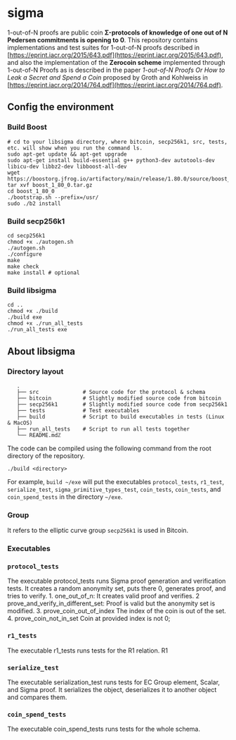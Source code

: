 # sigma

1-out-of-N proofs are public coin **Σ-protocols of knowledge of one out of N Pedersen commitments is opening to 0**. This repository contains implementations and test suites for 1-out-of-N proofs described in [https://eprint.iacr.org/2015/643.pdf](https://eprint.iacr.org/2015/643.pdf), and also the implementation of the **Zerocoin scheme** implemented through 1-out-of-N Proofs as is described in the paper *1-out-of-N Proofs Or How to Leak a Secret and Spend a Coin* proposed by Groth and Kohlweiss in [https://eprint.iacr.org/2014/764.pdf](https://eprint.iacr.org/2014/764.pdf). 

## Config the environment

### Build Boost

```
# cd to your libsigma directory, where bitcoin, secp256k1, src, tests, etc. will show when you run the command ls. 
sudo apt-get update && apt-get upgrade
sudo apt-get install build-essential g++ python3-dev autotools-dev libicu-dev libbz2-dev libboost-all-dev
wget https://boostorg.jfrog.io/artifactory/main/release/1.80.0/source/boost_1_80_0.tar.gz
tar xvf boost_1_80_0.tar.gz
cd boost_1_80_0
./bootstrap.sh --prefix=/usr/
sudo ./b2 install
```

### Build  secp256k1

```
cd secp256k1
chmod +x ./autogen.sh
./autogen.sh
./configure
make
make check
make install # optional
```

### Build libsigma

```
cd ..
chmod +x ./build
./build exe
chmod +x ./run_all_tests
./run_all_tests exe
```

## About libsigma

### Directory layout

```
   .
   ├── src              # Source code for the protocol & schema
   ├── bitcoin          # Slightly modified source code from bitcoin
   ├── secp256k1        # Slightly modified source code from secp256k1
   ├── tests            # Test executables
   ├── build            # Script to build executables in tests (Linux & MacOS)
   ├── run_all_tests    # Script to run all tests together
   └── README.mdℤ
```

The code can be compiled using the following command from the root directory of the repository.

``./build <directory>``

For example, ``build ~/exe`` will put the executables ``protocol_tests``, ``r1_test``, ``serialize_test``, ``sigma_primitive_types_test``, ``coin_tests``, ``coin_tests``, and ``coin_spend_tests`` in the directory ``~/exe``.

### Group

It refers to the elliptic curve group ``secp256k1`` is used in Bitcoin.

### Executables

### ``protocol_tests``

The executable protocol_tests runs Sigma proof generation and verification tests. It creates a random anonymity set, puts there 0, generates proof, and tries to verify.
    1. one_out_of_n:                        It creates valid proof and verifies.
    2  prove_and_verify_in_different_set:   Proof is valid but the anonymity set is modified.
    3. prove_coin_out_of_index              The index of the coin is out of the set.
    4. prove_coin_not_in_set                Coin at provided index is not 0;

### ``r1_tests``

The executable r1_tests runs tests for the R1 relation. R1

### ``serialize_test``

The executable serialization_test runs tests for EC Group element, Scalar, and Sigma proof. It serializes the object, deserializes it to another object and compares them.

### ``coin_spend_tests``

The executable coin_spend_tests runs tests for the whole schema.
